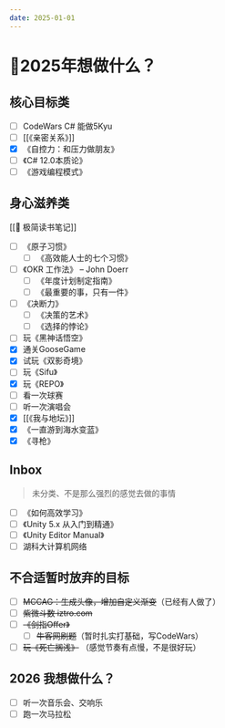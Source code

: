 ```yaml
---
date: 2025-01-01
---
```

# 🎯2025年想做什么？

## 核心目标类
- [ ] CodeWars C# 能做5Kyu
- [ ] [[《亲密关系》]]
- [x] 《自控力：和压力做朋友》
- [ ] 《C# 12.0本质论》
- [ ] 《游戏编程模式》

## 身心滋养类
[[📖 极简读书笔记]]
- [ ] 《原子习惯》
	- [ ] 《高效能人士的七个习惯》
- [ ] 《OKR 工作法》 – John Doerr
	- [ ] 《年度计划制定指南》
	- [ ] 《最重要的事，只有一件》
- [ ] 《决断力》
	- [ ] 《决策的艺术》
	- [ ] 《选择的悖论》
- [ ] 玩《黑神话悟空》
- [x] 通关GooseGame
- [x] 试玩《双影奇境》
- [ ] 玩《Sifu》
- [x] 玩《REPO》
- [ ] 看一次球赛
- [ ] 听一次演唱会
- [x] [[《我与地坛》]]
- [x] 《一直游到海水变蓝》
- [x] 《寻枪》
## Inbox
> 未分类、不是那么强烈的感觉去做的事情

- [ ] 《如何高效学习》
- [ ] 《Unity 5.x 从入门到精通》
- [ ] 《Unity Editor Manual》
- [ ] 湖科大计算机网络

## 不合适暂时放弃的目标
- [ ] ~~MCCAG：生成头像，增加自定义渐变~~（已经有人做了）
- [ ] ~~紫微斗数 iztro.com~~
- [ ] ~~《剑指Offer》~~
  - [ ] ~~牛客网刷题~~（暂时扎实打基础，写CodeWars）
- [ ]  ~~玩《死亡搁浅》~~ （感觉节奏有点慢，不是很好玩）

## 2026 我想做什么？
- [ ] 听一次音乐会、交响乐
- [ ] 跑一次马拉松